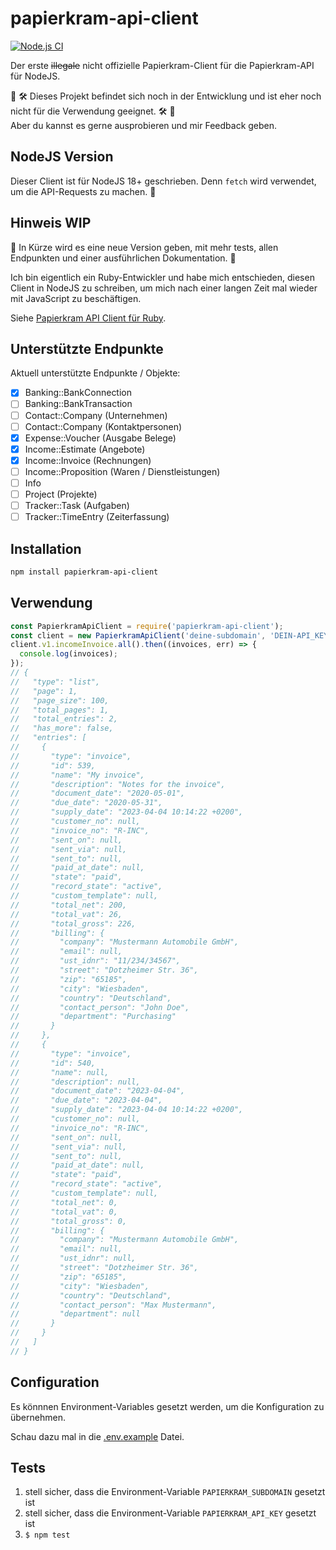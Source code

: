 # papierkram-api-client

[![Node.js CI](https://github.com/simonneutert/papierkram-api-client/actions/workflows/node.js.yml/badge.svg?branch=main)](https://github.com/simonneutert/papierkram-api-client/actions/workflows/node.js.yml)

Der erste ~~illegale~~ nicht offizielle Papierkram-Client für die Papierkram-API für NodeJS.

🚧 🛠️ Dieses Projekt befindet sich noch in der Entwicklung und ist eher noch nicht für die Verwendung geeignet. 🛠️ 🚧  
Aber du kannst es gerne ausprobieren und mir Feedback geben.

## NodeJS Version

Dieser Client ist für NodeJS 18+ geschrieben. Denn `fetch` wird verwendet, um die API-Requests zu machen. 🥳

## Hinweis WIP

🚨 In Kürze wird es eine neue Version geben, mit mehr tests, allen Endpunkten und einer ausführlichen Dokumentation. 🤞

Ich bin eigentlich ein Ruby-Entwickler und habe mich entschieden, diesen Client in NodeJS zu schreiben, um mich nach einer langen Zeit mal wieder mit JavaScript zu beschäftigen.

Siehe [Papierkram API Client für Ruby](https://github.com/simonneutert/papierkram_api_client).

## Unterstützte Endpunkte

Aktuell unterstützte Endpunkte / Objekte:

- [x] Banking::BankConnection
- [ ] Banking::BankTransaction
- [ ] Contact::Company (Unternehmen)
- [ ] Contact::Company (Kontaktpersonen)
- [x] Expense::Voucher (Ausgabe Belege)
- [x] Income::Estimate (Angebote)
- [x] Income::Invoice (Rechnungen)
- [ ] Income::Proposition (Waren / Dienstleistungen)
- [ ] Info
- [ ] Project (Projekte)
- [ ] Tracker::Task (Aufgaben)
- [ ] Tracker::TimeEntry (Zeiterfassung)

## Installation

```bash
npm install papierkram-api-client
```

## Verwendung

```js
const PapierkramApiClient = require('papierkram-api-client');
const client = new PapierkramApiClient('deine-subdomain', 'DEIN-API_KEY');
client.v1.incomeInvoice.all().then((invoices, err) => {
  console.log(invoices);
});
// {
//   "type": "list",
//   "page": 1,
//   "page_size": 100,
//   "total_pages": 1,
//   "total_entries": 2,
//   "has_more": false,
//   "entries": [
//     {
//       "type": "invoice",
//       "id": 539,
//       "name": "My invoice",
//       "description": "Notes for the invoice",
//       "document_date": "2020-05-01",
//       "due_date": "2020-05-31",
//       "supply_date": "2023-04-04 10:14:22 +0200",
//       "customer_no": null,
//       "invoice_no": "R-INC",
//       "sent_on": null,
//       "sent_via": null,
//       "sent_to": null,
//       "paid_at_date": null,
//       "state": "paid",
//       "record_state": "active",
//       "custom_template": null,
//       "total_net": 200,
//       "total_vat": 26,
//       "total_gross": 226,
//       "billing": {
//         "company": "Mustermann Automobile GmbH",
//         "email": null,
//         "ust_idnr": "11/234/34567",
//         "street": "Dotzheimer Str. 36",
//         "zip": "65185",
//         "city": "Wiesbaden",
//         "country": "Deutschland",
//         "contact_person": "John Doe",
//         "department": "Purchasing"
//       }
//     },
//     {
//       "type": "invoice",
//       "id": 540,
//       "name": null,
//       "description": null,
//       "document_date": "2023-04-04",
//       "due_date": "2023-04-04",
//       "supply_date": "2023-04-04 10:14:22 +0200",
//       "customer_no": null,
//       "invoice_no": "R-INC",
//       "sent_on": null,
//       "sent_via": null,
//       "sent_to": null,
//       "paid_at_date": null,
//       "state": "paid",
//       "record_state": "active",
//       "custom_template": null,
//       "total_net": 0,
//       "total_vat": 0,
//       "total_gross": 0,
//       "billing": {
//         "company": "Mustermann Automobile GmbH",
//         "email": null,
//         "ust_idnr": null,
//         "street": "Dotzheimer Str. 36",
//         "zip": "65185",
//         "city": "Wiesbaden",
//         "country": "Deutschland",
//         "contact_person": "Max Mustermann",
//         "department": null
//       }
//     }
//   ]
// }
```

## Configuration

Es könnnen Environment-Variables gesetzt werden, um die Konfiguration zu übernehmen.

Schau dazu mal in die [.env.example](.env.example) Datei.

## Tests

1. stell sicher, dass die Environment-Variable `PAPIERKRAM_SUBDOMAIN` gesetzt ist
2. stell sicher, dass die Environment-Variable `PAPIERKRAM_API_KEY` gesetzt ist
3. `$ npm test`
